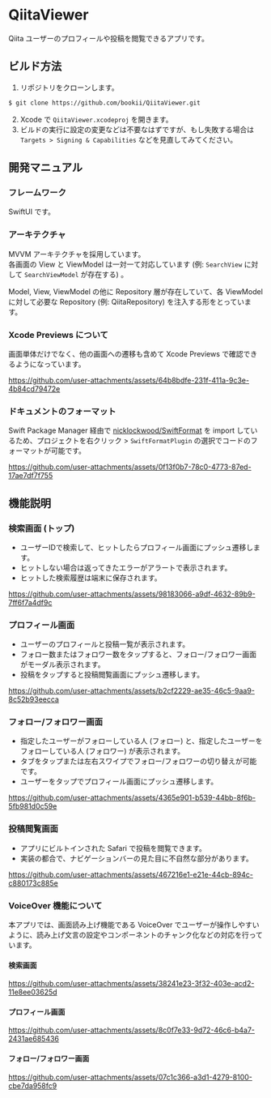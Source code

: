 # QiitaViewer

Qiita ユーザーのプロフィールや投稿を閲覧できるアプリです。

## ビルド方法

1. リポジトリをクローンします。

```zsh
$ git clone https://github.com/bookii/QiitaViewer.git
```

2. Xcode で `QiitaViewer.xcodeproj` を開きます。
3. ビルドの実行に設定の変更などは不要なはずですが、もし失敗する場合は `Targets > Signing & Capabilities` などを見直してみてください。

## 開発マニュアル

### フレームワーク

SwiftUI です。

### アーキテクチャ

MVVM アーキテクチャを採用しています。<br />
各画面の View と ViewModel は一対一て対応しています (例: `SearchView` に対して `SearchViewModel` が存在する) 。

Model, View, ViewModel の他に Repository 層が存在していて、各 ViewModel に対して必要な Repository (例: QiitaRepository) を注入する形をとっています。

### Xcode Previews について

画面単体だけでなく、他の画面への遷移も含めて Xcode Previews で確認できるようになっています。

https://github.com/user-attachments/assets/64b8bdfe-231f-411a-9c3e-4b84cd79472e

### ドキュメントのフォーマット

Swift Package Manager 経由で [nicklockwood/SwiftFormat](nicklockwood/SwiftFormat) を import しているため、プロジェクトを右クリック > `SwiftFormatPlugin` の選択でコードのフォーマットが可能です。

https://github.com/user-attachments/assets/0f13f0b7-78c0-4773-87ed-17ae7df7f755

## 機能説明

### 検索画面 (トップ)

- ユーザーIDで検索して、ヒットしたらプロフィール画面にプッシュ遷移します。
- ヒットしない場合は返ってきたエラーがアラートで表示されます。
- ヒットした検索履歴は端末に保存されます。

https://github.com/user-attachments/assets/98183066-a9df-4632-89b9-7ff6f7a4df9c

### プロフィール画面

- ユーザーのプロフィールと投稿一覧が表示されます。
- フォロー数またはフォロワー数をタップすると、フォロー/フォロワー画面がモーダル表示されます。
- 投稿をタップすると投稿閲覧画面にプッシュ遷移します。

https://github.com/user-attachments/assets/b2cf2229-ae35-46c5-9aa9-8c52b93eecca

### フォロー/フォロワー画面

- 指定したユーザーがフォローしている人 (フォロー) と、指定したユーザーをフォローしている人 (フォロワー) が表示されます。
- タブをタップまたは左右スワイプでフォロー/フォロワーの切り替えが可能です。
- ユーザーをタップでプロフィール画面にプッシュ遷移します。

https://github.com/user-attachments/assets/4365e901-b539-44bb-8f6b-5fb981d0c59e

### 投稿閲覧画面

- アプリにビルトインされた Safari で投稿を閲覧できます。
- 実装の都合で、ナビゲーションバーの見た目に不自然な部分があります。

https://github.com/user-attachments/assets/467216e1-e21e-44cb-894c-c880173c885e

### VoiceOver 機能について

本アプリでは、画面読み上げ機能である VoiceOver でユーザーが操作しやすいように、読み上げ文言の設定やコンポーネントのチャンク化などの対応を行っています。

#### 検索画面

https://github.com/user-attachments/assets/38241e23-3f32-403e-acd2-11e8ee03625d

#### プロフィール画面

https://github.com/user-attachments/assets/8c0f7e33-9d72-46c6-b4a7-2431ae685436

#### フォロー/フォロワー画面

https://github.com/user-attachments/assets/07c1c366-a3d1-4279-8100-cbe7da958fc9